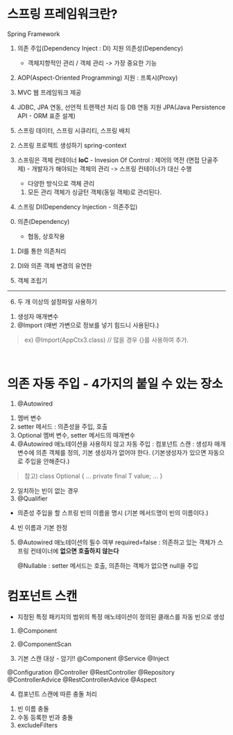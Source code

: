# 스프링 프레임워크란?
Spring Framework

1) 의존 주입(Dependency Inject : DI) 지원
	의존성(Dependency) 
	
	- 객체지향적인 관리 / 객체 관리  -> 가장 중요한 기능
	
2) AOP(Aspect-Oriented Programming) 지원 : 프록시(Proxy)
3) MVC 웹 프레임워크 제공
4) JDBC, JPA 연동, 선언적 트랜잭션 처리 등 DB 연동 지원
JPA(Java Persistence API - ORM 표준 설계)

5) 스프링 데이터, 스프링 시큐리티, 스프링 배치

2. 스프링 프로젝트 생성하기
	spring-context
	
3. 스프링은 객체 컨테이너
	**IoC** - Invesion Of Control : 제어의 역전 (면접 단골주제)
		- 개발자가 해야되는 객체의 관리 -> 스프링 컨테이너가 대신 수행
		
	- 다양한 방식으로 객체 관리
	1) 모든 관리 객체가 싱글턴 객체(동일 객체)로 관리된다.
	
4. 스프링 DI(Dependency Injection - 의존주입)

0) 의존(Dependency)
	- 협동, 상호작용
	
1) DI를 통한 의존처리
2) DI와 의존 객체 변경의 유연한

5. 객체 조립기





------------



6. 두 개 이상의 설정파일 사용하기
1) 생성자 매개변수
2) @Import (매번 가변으로 정보를 넣기 힘드니 사용된다.)

> ex)
> @Import(AppCtx3.class) // 많을 경우 {}를 사용하여 추가.

<br>

# 의존 자동 주입 - 4가지의 붙일 수 있는 장소
1. @Autowired
1) 멤버 변수
2) setter 메서드 : 의존성을 주입, 호출
3) Optional 멤버 변수, setter 메서드의 매개변수
4) @Autowired 애노테이션을 사용하지 않고 자동 주입
	: 컴포넌트 스캔
	: 생성자 매개변수에 의존 객체를 정의, 기본 생성자가 없어야 한다. (기본생성자가 있으면 자동으로 주입을 안해준다.)

> 참고)
> class Optional<T> {
> ...
> private final T value;
> ...
> }

2. 일치하는 빈이 없는 경우
3. @Qualifier
- 의존성 주입을 할 스프링 빈의 이름을 명시 (기본 메서드명이 빈의 이름이다.)

4. 빈 이름과 기본 한정

5. @Autowired 애노테이션의 필수 여부
	required=false : 의존하고 있는 객체가 스프링 컨테이너에 **없으면 호출하지 않는다**
	
	@Nullable : setter 메서드는 호출, 의존하는 객체가 없으면 null을 주입
	
# 컴포넌트 스캔
- 지정된 특정 패키지의 범위의 특정 애노테이션이 정의된 클래스를 자동 빈으로 생성
1. @Component
2. @ComponentScan

3. 기본 스캔 대상 - 암기!!
@Component
@Service
@Inject

@Configuration 
@Controller
@RestController
@Repository
@ControllerAdvice
@RestControllerAdvice
@Aspect


4. 컴포넌트 스캔에 따른 충돌 처리
1) 빈 이름 충돌
2) 수동 등록한 빈과 충돌
3) excludeFilters
